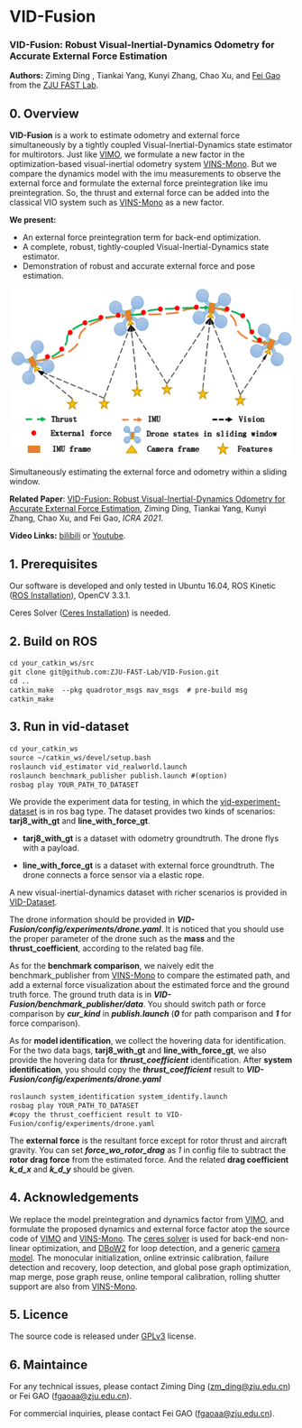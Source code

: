 # VID-Fusion

### VID-Fusion: Robust Visual-Inertial-Dynamics Odometry for Accurate External Force Estimation

**Authors:** Ziming Ding , Tiankai Yang, Kunyi Zhang, Chao Xu, and [Fei Gao](https://ustfei.com/) from the [ZJU FAST Lab](http://www.zju-fast.com).

## 0. Overview

**VID-Fusion** is a work to estimate odometry and external force simultaneously by a tightly coupled Visual-Inertial-Dynamics state estimator for multirotors.  Just like [VIMO](https://github.com/uzh-rpg/vimo), we formulate a new factor in the optimization-based visual-inertial odometry system [VINS-Mono](https://github.com/HKUST-Aerial-Robotics/VINS-Mono). But we compare the dynamics model with the imu measurements to observe the external force and formulate the external force preintegration like imu preintegration. So, the thrust and external force can be added into the classical VIO system such as [VINS-Mono](https://github.com/HKUST-Aerial-Robotics/VINS-Mono) as a new factor.

**We present:** 

+ An external force preintegration term for back-end optimization.
+ A complete, robust, tightly-coupled Visual-Inertial-Dynamics state estimator.
+ Demonstration of robust and accurate external force and pose estimation.

 <img src="./support_files/image/sliding_window.png" height="300">

Simultaneously estimating the external force and odometry within a sliding window.

**Related Paper**: [VID-Fusion: Robust Visual-Inertial-Dynamics Odometry for Accurate External Force Estimation](https://arxiv.org/pdf/2011.03993.pdf), Ziming Ding, Tiankai Yang, Kunyi Zhang, Chao Xu, and Fei Gao, *ICRA 2021*.

**Video Links:**  [bilibili](https://www.bilibili.com/video/BV1aZ4y1V7NF) or [Youtube](https://www.youtube.com/watch?v=d8NhYngzsF4).

## 1. Prerequisites

Our software is developed and only tested in Ubuntu 16.04, ROS Kinetic ([ROS Installation](http://wiki.ros.org/ROS/Installation)), OpenCV 3.3.1. 

Ceres Solver ([Ceres Installation](http://ceres-solver.org/installation.html)) is needed.

## 2. Build on ROS

```
cd your_catkin_ws/src
git clone git@github.com:ZJU-FAST-Lab/VID-Fusion.git
cd ..
catkin_make  --pkg quadrotor_msgs mav_msgs  # pre-build msg
catkin_make
```

## 3. Run in vid-dataset

```
cd your_catkin_ws
source ~/catkin_ws/devel/setup.bash
roslaunch vid_estimator vid_realworld.launch
roslaunch benchmark_publisher publish.launch #(option)
rosbag play YOUR_PATH_TO_DATASET
```

We provide the experiment data for testing, in which the [vid-experiment-dataset](https://zjufast-my.sharepoint.com/:f:/g/personal/tkyang_zjufast_onmicrosoft_com/Ejc8zhb5kRZPv3EinLOgEeUBskK3VofGBy_s2Dv196bLlg?e=2EfcuW) is in ros bag type.  The dataset provides two kinds of scenarios: **tarj8_with_gt** and **line_with_force_gt**.

* **tarj8_with_gt** is a dataset with odometry groundtruth. The drone flys with a payload.  

* **line_with_force_gt** is a dataset with external force groundtruth. The drone connects a force sensor via a elastic rope.

A new visual-inertial-dynamics dataset with richer scenarios is provided in  [VID-Dataset](https://github.com/ZJU-FAST-Lab/VID-Dataset).

The drone information should be provided in  ***VID-Fusion/config/experiments/drone.yaml***. It is noticed that you should use the proper parameter of the drone such as the **mass** and the **thrust_coefficient**, according to the related bag file.

As for  the **benchmark comparison**,  we naively edit the benchmark_publisher from [VINS-Mono](https://github.com/HKUST-Aerial-Robotics/VINS-Mono) to compare the estimated path, and add a external force visualization about the estimated force and the ground truth force. The ground truth data is in ***VID-Fusion/benchmark_publisher/data***.  You should switch path or force comparison by ***cur_kind*** in ***publish.launch*** (***0*** for path comparison and ***1*** for force comparison).

As for **model identification**, we collect the hovering data for identification. For the two data bags, **tarj8_with_gt** and **line_with_force_gt**, we also provide the hovering data for ***thrust_coefficient*** identification. After **system identification**, you should copy the ***thrust_coefficient*** result to ***VID-Fusion/config/experiments/drone.yaml***

```
roslaunch system_identification system_identify.launch 
rosbag play YOUR_PATH_TO_DATASET
#copy the thrust_coefficient result to VID-Fusion/config/experiments/drone.yaml
```

The **external force** is the resultant force except for rotor thrust and aircraft gravity. You can set ***force_wo_rotor_drag*** as *1* in config file to subtract the **rotor drag force** from the estimated force. And the related **drag coefficient** ***k_d_x*** and ***k_d_y*** should be given.

## 4. Acknowledgements

We replace the  model preintegration and dynamics factor from [VIMO](https://github.com/uzh-rpg/vimo), and formulate the proposed dynamics and external force factor atop the source code of [VIMO](https://github.com/uzh-rpg/vimo) and [VINS-Mono](https://github.com/HKUST-Aerial-Robotics/VINS-Mono). The [ceres solver](http://ceres-solver.org/) is used for back-end non-linear optimization, and [DBoW2](https://github.com/dorian3d/DBoW2)  for loop detection, and a generic [camera model](https://github.com/hengli/camodocal).  The monocular initialization, online extrinsic calibration, failure detection and recovery, loop detection, and global pose graph optimization, map merge, pose graph reuse, online temporal calibration, rolling shutter support are also from [VINS-Mono](https://github.com/HKUST-Aerial-Robotics/VINS-Mono).

## 5. Licence

The source code is released under [GPLv3](http://www.gnu.org/licenses/) license.

## 6. Maintaince

For any technical issues, please contact Ziming Ding ([zm_ding@zju.edu.cn](mailto:zm_ding@zju.edu.cn)) or Fei GAO ([fgaoaa@zju.edu.cn](mailto:fgaoaa@zju.edu.cn)).

For commercial inquiries, please contact Fei GAO ([fgaoaa@zju.edu.cn](mailto:fgaoaa@zju.edu.cn)).
